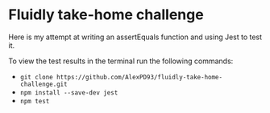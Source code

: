 # Fluidly take-home challenge

Here is my attempt at writing an assertEquals function and using Jest to test it. 

To view the test results in the terminal run the following commands:
- `git clone https://github.com/AlexPD93/fluidly-take-home-challenge.git`
- `npm install --save-dev jest`
- `npm test`
